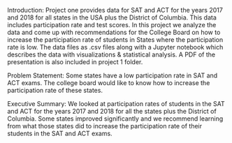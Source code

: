 
Introduction: 
Project one provides data for SAT and ACT for the years 2017 and 2018 for all states in the USA plus the District of Columbia. This data includes participation rate and test scores. In this project we analyze the data and come up with recommendations for the College Board on how to increase the participation rate of students in States where the participation rate is low. The data files as .csv files along with a Jupyter notebook which describes the data with visualizations & statistical analysis. A PDF of the presentation is also included in project 1 folder.

Problem Statement:
Some states have a low participation rate in SAT and ACT exams. The college board would like to know how to increase the participation rate of these states. 

Executive Summary:
We looked at participation rates of students in the SAT and ACT for the years 2017 and 2018 for all the states plus the District of Columbia. Some states improved significantly and we recommend learning from what those states did to increase the participation rate of their students in the SAT and ACT exams. 
